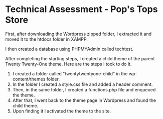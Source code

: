 # Technical Assessment - Pop's Tops Store

First, after downloading the Wordpress zipped folder, I extracted it and moved it to the htdocs folder in XAMPP.

I then created a database using PHPMYAdmin called techtest.

After completing the starting steps, I created a child theme of the parent Twenty Twenty-One theme. Here are the steps I took to do it.
1. I created a folder called "twentytwentyone-child" in the wp-content/themes folder.
2. In the folder I created a style.css file and added a header comment.
3. Then, in the same folder, I created a functions.php file and enqueued the theme.
4. After that, I went back to the theme page in Wordpress and found the child theme.
5. Upon finding it I activated the theme to the site.

